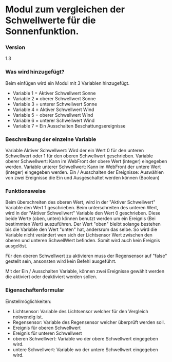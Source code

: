 # Modul zum vergleichen der Schwellwerte für die Sonnenfunktion.

### Version
1.3

### Was wird hinzugefügt?

Beim einfügen wird ein Modul mit 3 Variablen hinzugefügt.
  * Variable 1 = Aktiver Schwellwert Sonne
  * Variable 2 = oberer Schwellwert Sonne
  * Variable 3 = unterer Schwellwert Sonne
  * Variable 4 = Aktiver Schwellwert Wind
  * Variable 5 = oberer Schwellwert Wind
  * Variable 6 = unterer Schwellwert Wind
  * Variable 7 = Ein Ausschalten Beschattungsereignisse

### Beschreibung der einzelne Variable

Variable Aktiver Schwellwert: Wird der ein Wert 0 für den unteren Schwellwert oder 1 für den oberen Schwellwert geschrieben.
Variable oberer Schwellwert: Kann im WebFront der obere Wert (integer) eingegeben werden.
Variable unterer Schwellwert: Kann im WebFront der untere Wert (integer) eingegeben werden.
Ein / Ausschalten der Ereignisse: Auswählen von zwei Ereignisse die Ein und Ausgeschaltet werden können (Boolean)

### Funktionsweise

Beim überschreiten des oberen Wert, wird in der "Aktiver Schwellwert" Variable den Wert 1 geschrieben.
Beim unterschreiten des unteren Wert, wird in der "Aktiver Schwellwert" Variable den Wert 0 geschrieben.
Diese beide Werte (oben, unten) können benutzt werden um ein Ereignis (Bei bestimmten Wert) auszuführen.
Der Wert "oben" bleibt solange bestehen bis die Variable den Wert "unten" hat, andersrum das selbe. So wird die Variable nicht verändert
wen sich der Lichtsensor Wert zwischen den oberen und unteren SchwellWert befinden. Somit wird auch kein Ereignis ausgelöst.

Für den oberen Schwellwert zu aktivieren muss der Regensensor auf "false" gestellt sein, ansonsten wird kein Befehl ausgeführt.

Mit der Ein / Ausschalten Variable, können zwei Ereignisse gewählt werden die aktiviert oder deaktiviert werden sollen.

### Eigenschaftenformular

Einstellmöglichkeiten:
  * Lichtsensor: Variable des Lichtsensor welcher für den Vergleich notwendig ist.
  * Regensensor: Variable des Regensensor welcher überprüft werden soll.
  * Ereignis für oberen Schwellwert
  * Ereignis für unteren Schwellwert
  * oberen Schwellwert: Variable wo der obere Schwellwert eingegeben wird.
  * untere Schwellwert: Variable wo der untere Schwellwert eingegeben wird.
